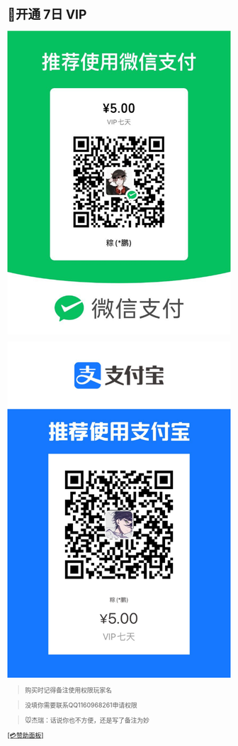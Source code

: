 # 👑开通 7日 VIP

![img](vip/w7v.png)

![img](vip/z7v.png)

> 购买时记得备注使用权限玩家名

> 没填你需要联系QQ1160968261申请权限

> 🐭杰瑞：话说你也不方便，还是写了备注为妙

[[💳赞助面板]](zz.md)